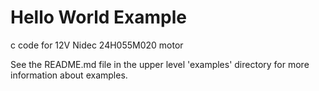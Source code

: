 # Hello World Example

c code for 12V Nidec 24H055M020 motor

See the README.md file in the upper level 'examples' directory for more information about examples.

